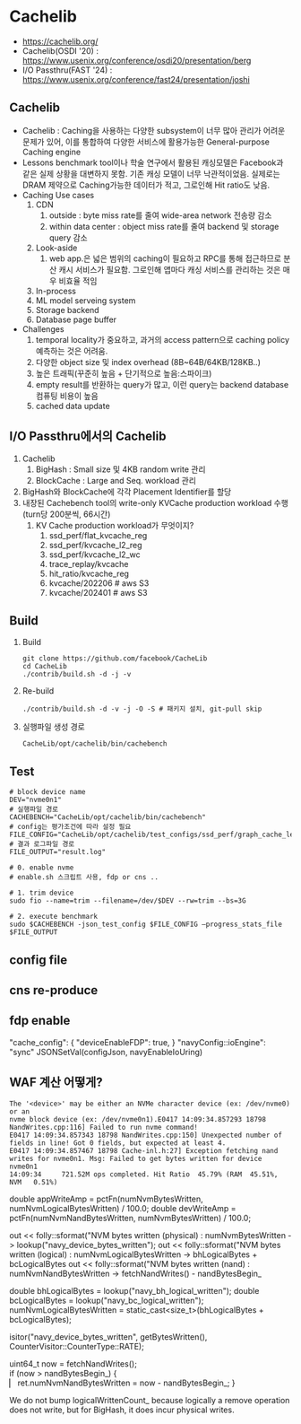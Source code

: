# Cachelib
* https://cachelib.org/
* Cachelib(OSDI '20) : https://www.usenix.org/conference/osdi20/presentation/berg
* I/O Passthru(FAST '24) : https://www.usenix.org/conference/fast24/presentation/joshi

## Cachelib
- Cachelib : Caching을 사용하는 다양한 subsystem이 너무 많아 관리가 어려운 문제가 있어, 이를 통합하여 다양한 서비스에 활용가능한 General-purpose Caching engine
- Lessons
    benchmark tool이나 학술 연구에서 활용된 캐싱모델은 Facebook과 같은 실제 상황을 대변하지 못함. 기존 캐싱 모델이 너무 낙관적이었음. 실제로는 DRAM 제약으로 Caching가능한 데이터가 적고, 그로인해 Hit ratio도 낮음.
- Caching Use cases
  1. CDN
     1. outside : byte miss rate를 줄여 wide-area network 전송량 감소
     2. within data center : object miss rate를 줄여 backend 및 storage query 감소
  2. Look-aside
     1. web app.은 넓은 범위의 caching이 필요하고 RPC를 통해 접근하므로 분산 캐시 서비스가 필요함. 그로인해 앱마다 캐싱 서비스를 관리하는 것은 매우 비효율 적임
  3. In-process
  4. ML model serveing system
  5. Storage backend
  6. Database page buffer
- Challenges
  1. temporal locality가 중요하고, 과거의 access pattern으로 caching policy 예측하는 것은 어려움.
  2. 다양한 object size 및 index overhead (8B~64B/64KB/128KB..)
  3. 높은 트래픽(꾸준히 높음 + 단기적으로 높음:스파이크)
  4. empty result를 반환하는 query가 많고, 이런 query는 backend database 컴퓨팅 비용이 높음
  5. cached data update


## I/O Passthru에서의 Cachelib
1. Cachelib
   1. BigHash : Small size 및 4KB random write 관리
   2. BlockCache : Large and Seq. workload 관리
2. BigHash와 BlockCache에 각각 Placement Identifier를 할당
3. 내장된 Cachebench tool의 write-only KVCache production workload 수행 (turn당 200분씩, 66시간)
   1. KV Cache production workload가 무엇이지?
      1. ssd_perf/flat_kvcache_reg
      2. ssd_perf/kvcache_l2_reg
      3. ssd_perf/kvcache_l2_wc
      4. trace_replay/kvcache
      5. hit_ratio/kvcache_reg
      6. kvcache/202206 # aws S3
      7. kvcache/202401 # aws S3

## Build
1. Build
    ```shell
    git clone https://github.com/facebook/CacheLib
    cd CacheLib
    ./contrib/build.sh -d -j -v
    ```
2. Re-build
    ```shell
    ./contrib/build.sh -d -v -j -O -S # 패키지 설치, git-pull skip
    ```
3. 실행파일 생성 경로
    ```shell
    CacheLib/opt/cachelib/bin/cachebench  
    ```

## Test
```shell
# block device name
DEV="nvme0n1"
# 실행파일 경로
CACHEBENCH="CacheLib/opt/cachelib/bin/cachebench" 
# config는 평가조건에 따라 설정 필요
FILE_CONFIG="CacheLib/opt/cachelib/test_configs/ssd_perf/graph_cache_leader/config.json" 
# 결과 로그파일 경로
FILE_OUTPUT="result.log"

# 0. enable nvme
# enable.sh 스크립트 사용, fdp or cns .. 

# 1. trim device
sudo fio --name=trim --filename=/dev/$DEV --rw=trim --bs=3G

# 2. execute benchmark
sudo $CACHEBENCH -json_test_config $FILE_CONFIG —progress_stats_file $FILE_OUTPUT
```

## config file



## cns re-produce

## fdp enable
"cache_config": {
  "deviceEnableFDP": true,
}
"navyConfig::ioEngine": "sync"
JSONSetVal(configJson, navyEnableIoUring)


## WAF 계산 어떻게?
```shell
The '<device>' may be either an NVMe character device (ex: /dev/nvme0) or an
nvme block device (ex: /dev/nvme0n1).E0417 14:09:34.857293 18798 NandWrites.cpp:116] Failed to run nvme command!
E0417 14:09:34.857343 18798 NandWrites.cpp:150] Unexpected number of fields in line! Got 0 fields, but expected at least 4.
E0417 14:09:34.857467 18798 Cache-inl.h:27] Exception fetching nand writes for nvme0n1. Msg: Failed to get bytes written for device nvme0n1
14:09:34     721.52M ops completed. Hit Ratio  45.79% (RAM  45.51%, NVM   0.51%)
```
double appWriteAmp = pctFn(numNvmBytesWritten, numNvmLogicalBytesWritten) / 100.0;
double devWriteAmp = pctFn(numNvmNandBytesWritten, numNvmBytesWritten) / 100.0; 

out << folly::sformat("NVM bytes written (physical)  : numNvmBytesWritten -> lookup("navy_device_bytes_written");
out << folly::sformat("NVM bytes written (logical)   : numNvmLogicalBytesWritten -> bhLogicalBytes + bcLogicalBytes
out << folly::sformat("NVM bytes written (nand)      : numNvmNandBytesWritten -> fetchNandWrites() - nandBytesBegin_
                                                                                                
double bhLogicalBytes = lookup("navy_bh_logical_written"); 
double bcLogicalBytes = lookup("navy_bc_logical_written"); 
numNvmLogicalBytesWritten = static_cast<size_t>(bhLogicalBytes + bcLogicalBytes);  

isitor("navy_device_bytes_written", getBytesWritten(),
       CounterVisitor::CounterType::RATE);            

       
uint64_t now = fetchNandWrites();                    
if (now > nandBytesBegin_) {                         
▏ ret.numNvmNandBytesWritten = now - nandBytesBegin_;
}

We do not bump logicalWrittenCount_ because logically a
remove operation does not write, but for BigHash, it does
incur physical writes.